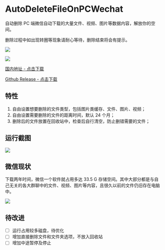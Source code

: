 # AutoDeleteFileOnPCWechat

自动删除 PC 端微信自动下载的大量文件、视频、图片等数据内容，解放你的空间。

删除过程中如出现转圈等现象请耐心等待，删除结束将会有提示。

[![](https://img.shields.io/badge/platform-win64-lightgrey)](https://github.com/blackboxo/AutoDeleteFileOnPCWechat/releases)

[![](https://img.shields.io/github/v/release/blackboxo/AutoDeleteFileOnPCWechat)](https://github.com/blackboxo/AutoDeleteFileOnPCWechat/releases)

[国内地址 - 点击下载](
https://deletefileonpcwechat.oss-cn-shanghai.aliyuncs.com/autodelete.exe)

[Github Release - 点击下载](
https://github.com/blackboxo/AutoDeleteFileOnPCWechat/releases)

## 特性
1. 自由设置想要删除的文件类型，包括图片类缓存、文件、图片、视频；
2. 自由设置需要删除的文件的距离时间，默认 24 个月；
3. 删除后的文件放置在回收站中，检查后自行清空，防止删错需要的文件；

## 运行截图

![](https://markdown-pic-blackboxo.oss-cn-shanghai.aliyuncs.com/20200216161434.png)

## 微信现状

下载两年时间，微信一个软件就占用多达 33.5 G 存储空间。其中大部分都是与自己无关的各大群聊中的文件、视频、图片等内容，且很久以前的文件仍旧存在电脑中。

![](https://markdown-pic-blackboxo.oss-cn-shanghai.aliyuncs.com/20200213142805.png)

## 待改进

- [ ] 运行占用较多磁盘，待优化
- [ ] 增加直接删除文件和文件夹选项，不放入回收站
- [ ] 增加中途暂停及停止